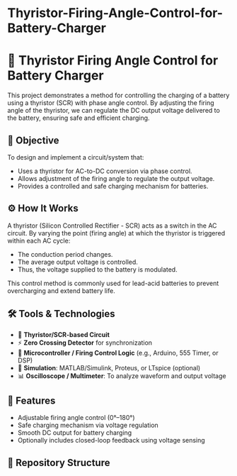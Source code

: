 # Thyristor-Firing-Angle-Control-for-Battery-Charger


# 🔋 Thyristor Firing Angle Control for Battery Charger

This project demonstrates a method for controlling the charging of a battery using a thyristor (SCR) with phase angle control. By adjusting the firing angle of the thyristor, we can regulate the DC output voltage delivered to the battery, ensuring safe and efficient charging.

## 📌 Objective

To design and implement a circuit/system that:
- Uses a thyristor for AC-to-DC conversion via phase control.
- Allows adjustment of the firing angle to regulate the output voltage.
- Provides a controlled and safe charging mechanism for batteries.

## ⚙️ How It Works

A thyristor (Silicon Controlled Rectifier - SCR) acts as a switch in the AC circuit. By varying the point (firing angle) at which the thyristor is triggered within each AC cycle:
- The conduction period changes.
- The average output voltage is controlled.
- Thus, the voltage supplied to the battery is modulated.

This control method is commonly used for lead-acid batteries to prevent overcharging and extend battery life.

## 🛠️ Tools & Technologies

- 🔌 **Thyristor/SCR-based Circuit**
- ⚡ **Zero Crossing Detector** for synchronization
- 🧠 **Microcontroller / Firing Control Logic** (e.g., Arduino, 555 Timer, or DSP)
- 📐 **Simulation**: MATLAB/Simulink, Proteus, or LTspice (optional)
- 📊 **Oscilloscope / Multimeter**: To analyze waveform and output voltage

## 🧪 Features

- Adjustable firing angle control (0°–180°)
- Safe charging mechanism via voltage regulation
- Smooth DC output for battery charging
- Optionally includes closed-loop feedback using voltage sensing

## 📂 Repository Structure


